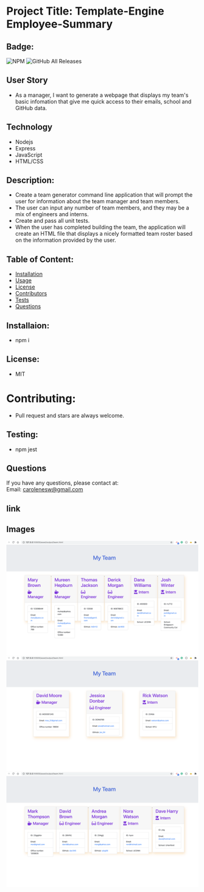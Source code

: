 #  Project Title: Template-Engine Employee-Summary

## Badge: 

<img alt="NPM" src="https://img.shields.io/npm/l/inquirer?logo=github&style=flat-square"> <img alt="GitHub All Releases" src="https://img.shields.io/github/downloads/carolenesw/README.md/total?logo=Github&logoColor=%23ff0000&style=flat-square">

## User Story 

* As a manager, I want to generate a webpage that displays my team's basic infomation that give me quick access to their emails, school and GitHub data.

## Technology

- Nodejs
- Express
- JavaScript
- HTML/CSS

## Description: 

* Create a team generator command line application that will prompt the user for information about the team manager and team members. 
* The user can input any number of team members, and they may be a mix of engineers and interns. 
* Create and pass all unit tests. 
* When the user has completed building the team, the application will create an HTML file that displays a nicely formatted team roster based on the information provided by the user. 

## Table of Content: 

* [Installation](#installation)  
* [Usage](#usage)
* [License](#license)
* [Contributors](#contributors)
* [Tests](#tests)
* [Questions](#questions)

## Installaion:
* npm i

## License: 
* MIT
# Contributing: 
* Pull request and stars are always welcome.
## Testing: 
* npm jest

## Questions
If you have any questions, please contact at:   
Email: carolenesw@gmail.com

## link

<!-- https://carolenesw.github.io/Weather_Dashboard_R/ -->

## Images

<img src="asset/image/team_profile.png">


<img src="asset/image/team_profile1.png">


<img src="asset/image/team_profile2.png">


